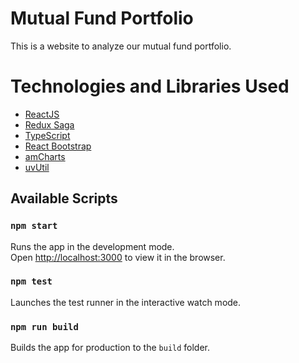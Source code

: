 # Mutual Fund Portfolio
This is a website to analyze our mutual fund portfolio.

# Technologies and Libraries Used

* [ReactJS](https://reactjs.org/)
* [Redux Saga](https://redux-saga.js.org/)
* [TypeScript](https://www.typescriptlang.org/)
* [React Bootstrap](https://react-bootstrap.github.io/)
* [amCharts](https://www.amcharts.com/)
* [uvUtil](https://www.npmjs.com/package/@uv-tech/util)

## Available Scripts

### `npm start`

Runs the app in the development mode.<br />
Open [http://localhost:3000](http://localhost:3000) to view it in the browser.


### `npm test`

Launches the test runner in the interactive watch mode.<br />

### `npm run build`

Builds the app for production to the `build` folder.<br />